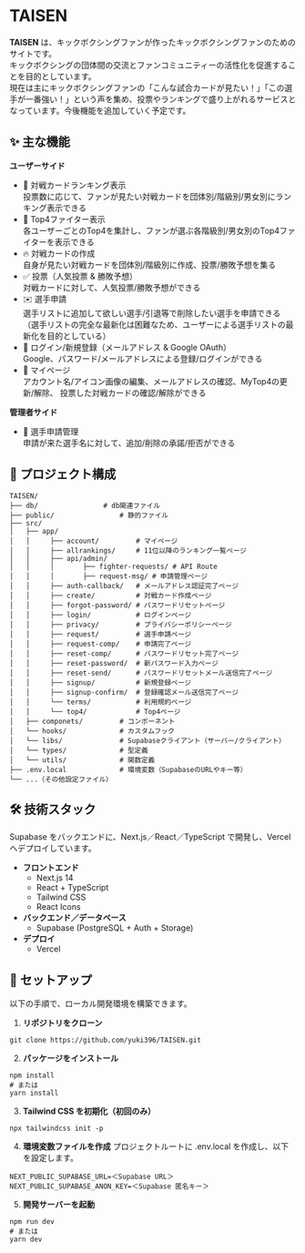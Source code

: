 # TAISEN
**TAISEN** は、キックボクシングファンが作ったキックボクシングファンのためのサイトです。  
キックボクシングの団体間の交流とファンコミュニティーの活性化を促進することを目的としています。  
現在は主にキックボクシングファンの「こんな試合カードが見たい！」「この選手が一番強い！」という声を集め、投票やランキングで盛り上がれるサービスとなっています。今後機能を追加していく予定です。

## ✨ 主な機能
**ユーザーサイド**
- 🥊 対戦カードランキング表示  
投票数に応じて、ファンが見たい対戦カードを団体別/階級別/男女別にランキング表示できる
- 👑 Top4ファイター表示  
各ユーザーごとのTop4を集計し、ファンが選ぶ各階級別/男女別のTop4ファイターを表示できる
- 🔥 対戦カードの作成  
自身が見たい対戦カードを団体別/階級別に作成、投票/勝敗予想を集る
- ✅ 投票（人気投票 & 勝敗予想）  
対戦カードに対して、人気投票/勝敗予想ができる
- ✉️ 選手申請  
選手リストに追加して欲しい選手/引退等で削除したい選手を申請できる  
（選手リストの完全な最新化は困難なため、ユーザーによる選手リストの最新化を目的としている）
- 🔐 ログイン/新規登録（メールアドレス & Google OAuth）  
Google、パスワード/メールアドレスによる登録/ログインができる
- 👤 マイページ  
アカウント名/アイコン画像の編集、メールアドレスの確認、MyTop4の更新/解除、
投票した対戦カードの確認/解除ができる

**管理者サイド**
- 📮 選手申請管理  
申請が来た選手名に対して、追加/削除の承諾/拒否ができる

## 🌲 プロジェクト構成
```
TAISEN/
├── db/                # db関連ファイル
├── public/                # 静的ファイル
├── src/
│   ├── app/
│   │     ├── account/         # マイページ
│   │     ├── allrankings/     # 11位以降のランキング一覧ページ
│   │     ├── api/admin/
│   │     │       ├── fighter-requests/ # API Route
│   │     │       ├── request-msg/ # 申請管理ページ
│   │     ├── auth-callback/   # メールアドレス認証完了ページ
│   │     ├── create/          # 対戦カード作成ページ
│   │     ├── forgot-password/ # パスワードリセットページ
│   │     ├── login/           # ログインページ
│   │     ├── privacy/         # プライバシーポリシーページ
│   │     ├── request/         # 選手申請ページ
│   │     ├── request-comp/    # 申請完了ページ
│   │     ├── reset-comp/      # パスワードリセット完了ページ
│   │     ├── reset-password/  # 新パスワード入力ページ
│   │     ├── reset-send/      # パスワードリセットメール送信完了ページ
│   │     ├── signup/          # 新規登録ページ
│   │     ├── signup-confirm/  # 登録確認メール送信完了ページ
│   │     └── terms/           # 利用規約ページ
│   │     └── top4/            # Top4ページ
│   ├── componets/         # コンポーネント
│   └── hooks/             # カスタムフック
│   └── libs/              # Supabaseクライアント（サーバー/クライアント）
│   └── types/             # 型定義
│   └── utils/             # 関数定義
├── .env.local             # 環境変数（SupabaseのURLやキー等）
└── ...（その他設定ファイル）
```

## 🛠️ 技術スタック
Supabase をバックエンドに、Next.js／React／TypeScript で開発し、Vercel へデプロイしています。
- **フロントエンド**  
  - Next.js 14
  - React + TypeScript  
  - Tailwind CSS  
  - React Icons  
- **バックエンド／データベース**  
  - Supabase (PostgreSQL + Auth + Storage)  
- **デプロイ**  
  - Vercel  

## 🚀 セットアップ  
以下の手順で、ローカル開発環境を構築できます。

1. **リポジトリをクローン**
  ```
  git clone https://github.com/yuki396/TAISEN.git
  ```
2. **パッケージをインストール** 
  ```
  npm install
  # または
  yarn install
  ```
3. **Tailwind CSS を初期化（初回のみ）** 
  ```
  npx tailwindcss init -p
  ```
4. **環境変数ファイルを作成**
  プロジェクトルートに .env.local を作成し、以下を設定します。
  ```
  NEXT_PUBLIC_SUPABASE_URL=＜Supabase URL＞
  NEXT_PUBLIC_SUPABASE_ANON_KEY=＜Supabase 匿名キー＞
  ```
5. **開発サーバーを起動**
  ```
  npm run dev
  # または
  yarn dev
  ```